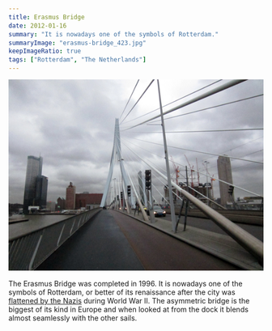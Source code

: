```yaml
---
title: Erasmus Bridge
date: 2012-01-16
summary: "It is nowadays one of the symbols of Rotterdam."
summaryImage: "erasmus-bridge_423.jpg"
keepImageRatio: true
tags: ["Rotterdam", "The Netherlands"]
---
```


![](erasmus-bridge_423.jpg)

The Erasmus Bridge was completed in 1996. It is nowadays one of the symbols of Rotterdam, or better of its renaissance after the city was [flattened by the Nazis](http://www.scientificpsychic.com/etc/jeff/Jeff-Noordermeer-Rotterdam001.html) during World War II. The asymmetric bridge is the biggest of its kind in Europe and when looked at from the dock it blends almost seamlessly with the other sails.